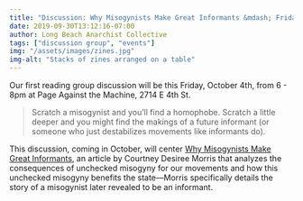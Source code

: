 ```yaml
---
title: "Discussion: Why Misogynists Make Great Informants &mdash; Friday, Octocber 4th at Page Against the Machine"
date: 2019-09-30T13:12:16-07:00
author: Long Beach Anarchist Collective
tags: ["discussion group", "events"] 
img: "/assets/images/zines.jpg"
img-alt: "Stacks of zines arranged on a table"
---
```

Our first reading group discussion will be this Friday, October 4th, from 6 - 8pm at Page Against the Machine, 2714 E 4th St.

<!--more-->

> Scratch a misogynist and you’ll find a homophobe. Scratch a little deeper and you might find the makings of a future informant (or someone who just destabilizes movements like informants do).

This discussion, coming in October, will center [Why Misogynists Make Great Informants](https://theanarchistlibrary.org/library/courtney-desiree-morris-why-misogynists-make-great-informants), an article by Courtney Desiree Morris that analyzes the consequences of unchecked misogyny for our movements and how this unchecked misogyny benefits the state&mdash;Morris specifically details the story of a misogynist later revealed to be an informant.
